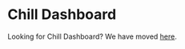 # Chill Dashboard

Looking for Chill Dashboard? We have moved [here](https://github.com/leapfrogtechnology/chill).
